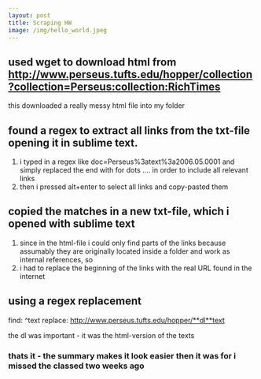 ```yaml
---
layout: post
title: Scraping HW
image: /img/hello_world.jpeg
---
```


## used wget to download html from http://www.perseus.tufts.edu/hopper/collection?collection=Perseus:collection:RichTimes

this downloaded a really messy html file into my folder

## found a regex to extract all links from the txt-file opening it in sublime text. 
1. i typed in a regex like doc=Perseus%3atext%3a2006.05.0001 and simply replaced the end with for dots .... in order to include all relevant links
2. then i pressed alt+enter to select all links and copy-pasted them

## copied the matches in a new txt-file, which i opened with sublime text

1. since in the html-file i could only find parts of the links because assumably they are originally located inside a folder and work as internal references, so 
2. i had to replace the beginning of the links with the real URL found in the internet

## using a regex replacement 

find: ^text
replace: http://www.perseus.tufts.edu/hopper/**dl**text

the dl was important - it was the html-version of the texts

### thats it - the summary makes it look easier then it was for i missed the classed two weeks ago